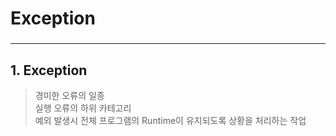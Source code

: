 # Exception <br>
### []()

<hr>

## 1. Exception <br> 

> 경미한 오류의 일종 <br>
> 실행 오류의 하위 카테고리 <br>
> 예외 발생시 전체 프로그램의 Runtime이 유지되도록 상황을 처리하는 작업 <br>

